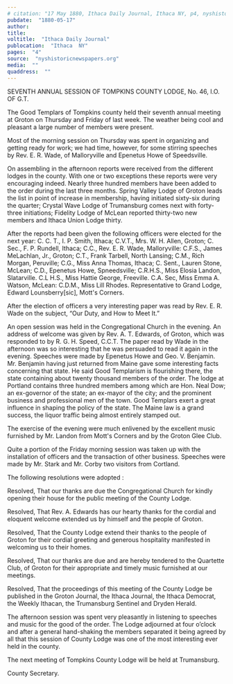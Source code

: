 ```yaml
---
# citation: "17 May 1880, Ithaca Daily Journal, Ithaca NY, p4, nyshistoricnewspapers.org."
pubdate:  "1880-05-17"
author: 
title: 
voltitle:  "Ithaca Daily Journal"
publocation:  "Ithaca  NY"
pages:  "4"
source:  "nyshistoricnewspapers.org"
media:  ""
quaddress:  ""
---
```

SEVENTH ANNUAL SESSION OF TOMPKINS COUNTY LODGE, No. 46, I.O. OF G.T.

The Good Templars of Tompkins county held their seventh annual meeting at Groton on Thursday and Friday of last week. The weather being cool and pleasant a large number of members were present. 

Most of the morning session on Thursday was spent in organizing and getting ready for work; we had time, however, for some stirring speeches by Rev. E. R. Wade, of Malloryville and Epenetus Howe of Speedsville. 

On assembling in the afternoon reports were received from the different lodges in the county. With one or two exceptions these reports were very encouraging indeed. Nearly three hundred members have been added to the order during the last three months. Spring Valley Lodge of Groton leads the list in point of increase in membership, having initiated sixty-six during the quarter; Crystal Wave Lodge of Trumansburg comes next with forty-three initiations; Fidelity Lodge of McLean reported thirty-two new members and Ithaca Union Lodge thirty.  

After the reports had been given the following officers were elected for the next year: C. C. T., I. P. Smith, Ithaca; C.V.T., Mrs. W. H. Allen, Groton; C. Sec., F. P. Rundell, Ithaca; C.C., Rev. E. R. Wade, Malloryville: C.F.S., James MeLachlan, Jr., Groton; C.T., Frank Tarbell, North Lansing; C.M., Rich Morgan, Peruville; C.G., Miss Anna Thomas, Ithaca; C. Sent., Lauren Stone, McLean; C.D., Epenetus Howe, Spneedsville; C.R.H.S., Miss Elosia Landon, Slatarville. C.L H.S., Miss Hattie George, Freeville. C.A. Sec, Miss Emma A. Watson, McLean: C.D.M., Miss Lill Rhodes. Representative to Grand Lodge, Edward Lounsberry[sic], Mott's Corners. 

After the election of officers a very interesting paper was read by Rev. E. R. Wade on the subject, “Our Duty, and How to Meet It.” 

An open session was held in the Congregational Church in the evening. An address of welcome was given by Rev. A. T. Edwards, of Groton, which was responded to by R. G. H. Speed, C.C.T. The paper read by Wade in the afternoon was so interesting that he was persuaded to read it again in the evening. Speeches were made by Epenetus Howe and Geo. V. Benjamin. Mr. Benjamin having just returned from Maine gave some interesting facts concerning that state. He said Good Templarism is flourishing there, the state containing about twenty thousand members of the order. The lodge at Portland contains three hundred members among which are Hon. Neal Dow; an ex-governor of the state; an ex-mayor of the city; and the prominent business and professional men of the town. Good Templars exert a great influence in shaping the policy of the state. The Maine law is a grand success, the liquor traffic being almost entirely stamped out. 

The exercise of the evening were much enlivened by the excellent music furnished by Mr. Landon from Mott's Corners and by the Groton Glee Club.  

Quite a portion of the Friday morning session was taken up with the installation of officers and the transaction of other business. Speeches were made by Mr. Stark and Mr. Corby two visitors from Cortland. 

The following resolutions were adopted : 

Resolved, That our thanks are due the Congregational Church for kindly opening their house for the public meeting of the County Lodge. 

Resolved, That Rev. A. Edwards has our hearty thanks for the cordial and eloquent welcome extended us by himself and the people of Groton. 

Resolved, That the County Lodge extend their thanks to the people of Groton for their cordial greeting and generous hospitality manifested in welcoming us to their homes. 

Resolved, That our thanks are due and are hereby tendered to the Quartette Club, of Groton for their appropriate and timely music furnished at our meetings.

Resolved, That the proceedings of this meeting of the County Lodge be published in the Groton Journal, the Ithaca Journal, the Ithaca Democrat, the Weekly Ithacan, the Trumansburg Sentinel and Dryden Herald. 

The afternoon session was spent very pleasantly in listening to speeches and music for the good of the order. The Lodge adjourned at four o’clock and after a general hand-shaking the members separated it being agreed by all that this session of County Lodge was one of the most interesting ever held in the county.

The next meeting of Tompkins County Lodge will be held at Trumansburg. 

County Secretary. 

